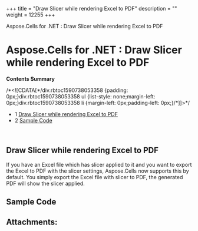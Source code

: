 +++
title = "Draw Slicer while rendering Excel to PDF" 
description = "" 
weight = 12255 
+++

Aspose.Cells for .NET : Draw Slicer while rendering Excel to PDF  

# Aspose.Cells for .NET : Draw Slicer while rendering Excel to PDF


**Contents Summary**

/\*<!\[CDATA\[\*/div.rbtoc1590738053358 {padding: 0px;}div.rbtoc1590738053358 ul {list-style: none;margin-left: 0px;}div.rbtoc1590738053358 li {margin-left: 0px;padding-left: 0px;}/\*\]\]>\*/

*   1 [Draw Slicer while rendering Excel to PDF](#DrawSlicerwhilerenderingExceltoPDF-DrawSlicerwhilerenderingExceltoPDF)
*   2 [Sample Code](#DrawSlicerwhilerenderingExceltoPDF-SampleCode)

 

## Draw Slicer while rendering Excel to PDF

If you have an Excel file which has slicer applied to it and you want to export the Excel to PDF with the slicer settings, Aspose.Cells now supports this by default. You simply export the Excel file with slicer to PDF, the generated PDF will show the slicer applied.



## Sample Code

## Attachments:


